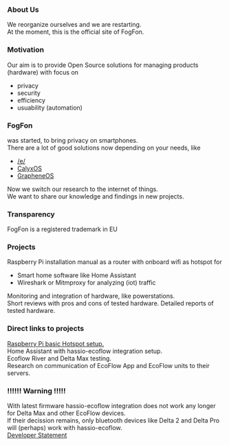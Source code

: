 ### About Us
We reorganize ourselves and we are restarting. <br>
At the moment, this is the official site of FogFon.

### Motivation 
Our aim is to provide Open Source solutions for managing products (hardware) with focus on <br>
- privacy
- security
- efficiency
- usuability (automation)

### FogFon 
was started, to bring privacy on smartphones.  <br>
There are a lot of good solutions now depending on your needs, like
- <a href="https://e.foundation/" title="/e/">/e/</a>
- <a href="https://calyxos.org/" title="CalyxOS">CalyxOS<a>
- <a href="https://grapheneos.org" title="GrapheneOS">GrapheneOS<a>

Now we switch our research to the internet of things. <br>
We want to share our knowledge and findings in new projects. 

### Transparency
FogFon is a registered trademark in EU

### Projects
Raspberry Pi installation manual as a router with onboard wifi as hotspot for <br>
- Smart home software like Home Assistant <br>
- Wireshark or Mitmproxy for analyzing (iot) traffic <br>

Monitoring and integration of hardware, like powerstations.  <br>
Short reviews with pros and cons of tested hardware.
Detailed reports of tested hardware.

### Direct links to projects
<a href="https://github.com/fogfon/Raspberry-Pi-Basic-Hotspot-Setup" title="Raspberry Pi basic Hotspot setup">Raspberry Pi basic Hotspot setup.<a> <br>
Home Assistant with hassio-ecoflow integration setup.<br>
Ecoflow River and Delta Max testing. <br>
Research on communication of EcoFlow App and EcoFlow units to their servers. 
### !!!!!! Warning !!!!!
With latest firmware hassio-ecoflow integration does not work any longer for Delta Max and other EcoFlow devices. <br>
If their decission remains, only bluetooth devices like Delta 2 and Delta Pro will (perhaps) work with hassio-ecoflow. <br>
<a href="https://github.com/vwt12eh8/hassio-ecoflow/discussions/58" title="Developer Statement">Developer Statement</a>
